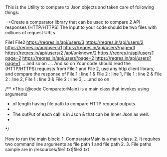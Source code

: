 
This is the Utility to compare to Json objects and taken care of following things:

-->Create a comparator library that can be used to compare 2 API responses (HTTP/HTTPS)
   The input to your code should be two files with millions of request URLs.
   
   File1 File2
   https://reqres.in/api/users/3 https://reqres.in/api/users/2
   https://reqres.in/api/users/1 https://reqres.in/api/users?page=3
   https://reqres.in/api/users/2 /api/unknown/2
   https://reqres.in/api/users?page=2 https://reqres.in/api/users?page=2
   https://reqres.in/api/users?page=1 … and so on
   …. And so on
   Your code should read the (HTTP/HTTPS) requests from File 1 and File 2, use any http client library, and
   compare the response of
   File 1 : line 1 & File 2 : line 1,
   File 1 : line 2 & File 2 : line 2,
   File 1 : line 3 & File 2 : line 3,
   ....and so on
   
/**
 *This {@code ComparatorMain} is a main class that invokes using arguments
 * of length having file path to compare HTTP request outputs.
 *
 * The outPut of each call is in Json & that can be Inner Json as well.
 *
 */
   
How to run the main block:
    1. ComparatorMain is a main class.
    2. It requires two command line arguments as file path 1 and file path 2. 
    3. File paths sample are in /resources/file1.txt|file2.txt 